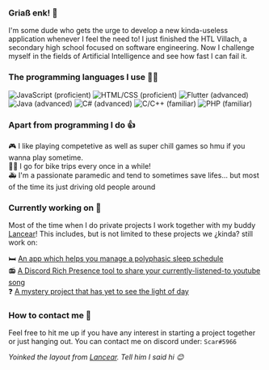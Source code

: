 ### Griaß enk! 👋
I'm some dude who gets the urge to develop a new kinda-useless application whenever I feel the need to! I just finished the HTL Villach, a secondary high school focused on software engineering. Now I challenge myself in the fields of Artificial Intelligence and see how fast I can fail it.

### The programming languages I use 🐱‍💻
![JavaScript (proficient)](https://img.shields.io/static/v1?label=JavaScript&logo=JavaScript&logoColor=eeeeee&message=proficient&color=blue&style=for-the-badge)
![HTML/CSS (proficient)](https://img.shields.io/static/v1?label=HTML%2fCSS&logo=HTML5&logoColor=eeeeee&message=proficient&color=blue&style=for-the-badge)
![Flutter (advanced)](https://img.shields.io/static/v1?label=Flutter&logo=Flutter&logoColor=eeeeee&message=advanced&color=green&style=for-the-badge)
![Java (advanced)](https://img.shields.io/static/v1?label=Java&logo=Java&logoColor=eeeeee&message=advanced&color=green&style=for-the-badge)
![C# (advanced)](https://img.shields.io/static/v1?label=C%23&logo=C-Sharp&logoColor=eeeeee&message=advanced&color=green&style=for-the-badge)
![C/C++ (familiar)](https://img.shields.io/static/v1?label=C%2fC%2b%2b&logo=C%2b%2b&logoColor=eeeeee&message=familiar&color=yellowgreen&style=for-the-badge)
![PHP (familiar)](https://img.shields.io/static/v1?label=PHP&logo=PHP&logoColor=eeeeee&message=familiar&color=yellowgreen&style=for-the-badge)

### Apart from programming I do 👍
🎮 I like playing competetive as well as super chill games so hmu if you wanna play sometime.<br>
🚴‍♀️ I go for bike trips every once in a while!<br>
🚑 I'm a passionate paramedic and tend to sometimes save lifes... but most of the time its just driving old people around

### Currently working on 🤠
Most of the time when I do private projects I work together with my buddy [Lancear](https://github.com/Lancear)!
This includes, but is not limited to these projects we ¿kinda? still work on:

🛏️ [An app which helps you manage a polyphasic sleep schedule](https://github.com/Discord-Radio-Devs/PolySleeper)<br>
📻 [A Discord Rich Presence tool to share your currently-listened-to youtube song](https://github.com/Discord-Radio-Devs/DiscordRadio)<br>
❓ [A mystery project that has yet to see the light of day]()

### How to contact me 🗿
Feel free to hit me up if you have any interest in starting a project together or just hanging out.
You can contact me on discord under: `Scar#5966`

*Yoinked the layout from [Lancear](https://github.com/Lancear). Tell him I said hi 😊*
